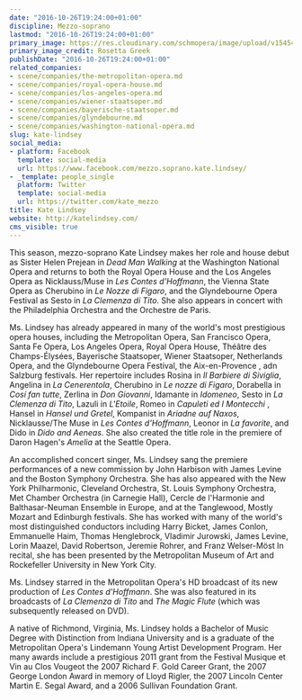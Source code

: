 ```yaml
---
date: "2016-10-26T19:24:00+01:00"
discipline: Mezzo-soprano
lastmod: "2016-10-26T19:24:00+01:00"
primary_image: https://res.cloudinary.com/schmopera/image/upload/v1545409169/media/webhook-uploads/1477506189794/2016-10-26---Kate-Lindsey.jpg.jpg
primary_image_credit: Rosetta Greek
publishDate: "2016-10-26T19:24:00+01:00"
related_companies:
- scene/companies/the-metropolitan-opera.md
- scene/companies/royal-opera-house.md
- scene/companies/los-angeles-opera.md
- scene/companies/wiener-staatsoper.md
- scene/companies/bayerische-staatsoper.md
- scene/companies/glyndebourne.md
- scene/companies/washington-national-opera.md
slug: kate-lindsey
social_media:
- platform: Facebook
  template: social-media
  url: https://www.facebook.com/mezzo.soprano.kate.lindsey/
- _template: people_single
  platform: Twitter
  template: social-media
  url: https://twitter.com/kate_mezzo
title: Kate Lindsey
website: http://katelindsey.com/
cms_visible: true
---
```


This season, mezzo-soprano Kate Lindsey makes her role and house debut as Sister Helen Prejean in *Dead Man Walking* at the Washington National Opera and returns to both the Royal Opera House and the Los Angeles Opera as Nicklauss/Muse in *Les Contes d'Hoffmann*, the Vienna State Opera as Cherubino in *Le Nozze di Figaro*, and the Glyndebourne Opera Festival as Sesto in *La Clemenza di Tito*.  She also appears in concert with the Philadelphia Orchestra and the Orchestre de Paris. 

Ms. Lindsey has already appeared in many of the world's most prestigious opera houses, including the Metropolitan Opera, San Francisco Opera, Santa Fe Opera, Los Angeles Opera, Royal Opera House, Théâtre des Champs-Élysées, Bayerische Staatsoper, Wiener Staatsoper, Netherlands Opera, and the Glyndebourne Opera Festival,  the Aix-en-Provence , adn Salzburg festivals. Her repertoire includes Rosina in *Il Barbiere di Siviglia*, Angelina in *La Cenerentola*, Cherubino in *Le nozze di Figaro*, Dorabella in *Cosí fan tutte*, Zerlina in *Don Giovanni*, Idamante in *Idomeneo*, Sesto in *La Clemenza di Tito*, Lazuli in *L'Etoile*, Romeo in *Capuleti ed I Montecchi* , Hansel in *Hansel und Gretel*, Kompanist in *Ariadne auf Naxos*,  Nicklausse/The Muse in *Les Contes d'Hoffmann*, Leonor in *La favorite*, and Dido in *Dido and Aeneas*. She also created the title role in the premiere of Daron Hagen's *Amelia* at the Seattle Opera. 

An accomplished concert singer, Ms. Lindsey sang the premiere performances of a new commission by John Harbison with James Levine and the Boston Symphony Orchestra. She has also appeared with the New York Philharmonic, Cleveland Orchestra, St. Louis Symphony Orchestra, Met Chamber Orchestra (in Carnegie Hall), Cercle de l'Harmonie and Balthasar-Neuman Ensemble in Europe, and at the Tanglewood, Mostly Mozart and Edinburgh festivals. She has worked with many of the world's most distinguished conductors including  Harry Bicket, James Conlon, Emmanuelle Haim, Thomas Henglebrock, Vladimir Jurowski, James Levine, Lorin Maazel, David Robertson, Jeremie Rohrer, and Franz Welser-Möst   In recital, she has been presented by the Metropolitan Museum of Art and Rockefeller University in New York City.  

Ms. Lindsey starred in the Metropolitan Opera's HD broadcast of its new production of *Les Contes d'Hoffmann*. She was also featured in its broadcasts of *La Clemenza di Tito* and *The Magic Flute* (which was subsequently released on DVD).

A native of Richmond, Virginia, Ms. Lindsey holds a Bachelor of Music Degree with Distinction from Indiana University and is a graduate of the Metropolitan Opera's Lindemann Young Artist Development Program.  Her many awards include a prestigious 2011 grant from the Festival Musique et Vin au Clos Vougeot the 2007 Richard F. Gold Career Grant, the  2007 George London Award in memory of Lloyd Rigler, the 2007 Lincoln Center Martin E. Segal Award, and a 2006 Sullivan Foundation Grant.
